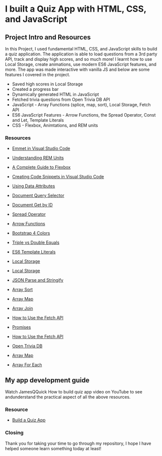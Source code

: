 #  I built a Quiz App with HTML, CSS, and JavaScript

## Project Intro and  Resources

In this Project, I used fundamental HTML, CSS, and JavaScript skills to build a quiz application. The application  is able to load questions from a 3rd party API, track and display high scores, and so much more! I learnt how to use Local Storage, create animations, use modern ES6 JavaScript features, and more. The app was made interactive with vanilla JS and below are some features I covered in the project.

- Saved high scores in Local Storage
- Created a progress bar
- Dynamically generated HTML in JavaScript
- Fetched trivia questions from Open Trivia DB API
- JavaScript - Array Functions (splice, map, sort), Local Storage, Fetch API
- ES6 JavaScript Features - Arrow Functions, the Spread Operator, Const and Let, Template Literals
- CSS - Flexbox, Animtations, and REM units





### Resources

- [Emmet in Visual Studio Code](https://www.youtube.com/watch?v=5guZjNDcVnA)
- [Understanding REM Units](https://www.sitepoint.com/understanding-and-using-rem-units-in-css/)
- [A Complete Guide to Flexbox](https://css-tricks.com/snippets/css/a-guide-to-flexbox/)
- [Creating Code Snippets in Visual Studio Code](https://www.youtube.com/watch?v=K3gLlZm-m_8)
- [Using Data Attributes](https://developer.mozilla.org/en-US/docs/Learn/HTML/Howto/Use_data_attributes)
- [Document Query Selector](https://developer.mozilla.org/en-US/docs/Web/API/Document_object_model/Locating_DOM_elements_using_selectors)
- [Document Get by ID](https://developer.mozilla.org/en-US/docs/Web/API/Document/getElementById)
- [Spread Operator](https://developer.mozilla.org/en-US/docs/Web/JavaScript/Reference/Operators/Spread_syntax)
- [Arrow Functions](https://developer.mozilla.org/en-US/docs/Web/JavaScript/Reference/Functions/Arrow_functions)
- [Bootstrap 4 Colors](https://www.w3schools.com/bootstrap4/bootstrap_colors.asp)
- [Triple vs Double Equals](https://codeburst.io/javascript-double-equals-vs-triple-equals-61d4ce5a121a)
- [ES6 Template Literals](https://developer.mozilla.org/en-US/docs/Web/JavaScript/Reference/Template_literals)

- [Local Storage](https://www.w3schools.com/jsref/prop_win_localstorage.asp)

- [Local Storage](https://www.w3schools.com/jsref/prop_win_localstorage.asp)
- [JSON Parse and Stringify](https://alligator.io/js/json-parse-stringify/)
- [Array Sort](https://www.w3schools.com/js/js_array_sort.asp)
- [Array Map](https://www.w3schools.com/jsref/jsref_map.asp)
- [Array Join](https://developer.mozilla.org/en-US/docs/Web/JavaScript/Reference/Global_Objects/Array/join)

- [How to Use the Fetch API](https://scotch.io/tutorials/how-to-use-the-javascript-fetch-api-to-get-data)
- [Promises](https://developer.mozilla.org/en-US/docs/Web/JavaScript/Reference/Global_Objects/Promise_)
- [How to Use the Fetch API](https://scotch.io/tutorials/how-to-use-the-javascript-fetch-api-to-get-data)
- [Open Trivia DB](https://opentdb.com/)
- [Array Map](https://www.w3schools.com/jsref/jsref_map.asp)
- [Array For Each](https://www.w3schools.com/jsref/jsref_foreach.asp)

## My app development guide 
Watch JamesQQuick How to build quiz app video on YouTube to see andunderstand the practical aspect of all the above resources. 

### Resource
- [Build a Quiz App](https://www.youtube.com/watch?v=u98ROZjBWy8&list=PLDlWc9AfQBfZIkdVaOQXi1tizJeNJipEx&index=2)

### Closing

Thank you for taking your time to go through my repository, I hope I have helped someone learn something today at least!
